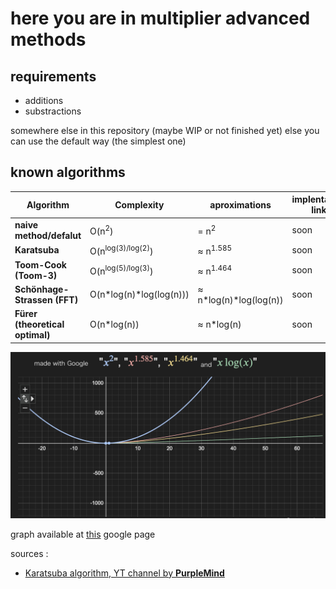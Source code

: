 
# here you are in multiplier advanced methods

## requirements 

- additions
- substractions

somewhere else in this repository
(maybe WIP or not finished yet)
 else you can use the default way (the simplest one)

## known algorithms

| **Algorithm**                   | **Complexity**                    | **aproximations**        |**implentation link**|
|---------------------------------|-----------------------------------|--------------------------|---------------------|
| **naive method/defalut**        | O(n<sup>2</sup>)                  | = n<sup>2</sup>          |soon                 |
| **Karatsuba**                   | O(n<sup>log(3)/log(2)</sup>)      | ≈ n<sup>1.585</sup>      |soon                 |
| **Toom-Cook (Toom-3)**          | O(n<sup>log(5)/log(3)</sup>)      | ≈ n<sup>1.464</sup>      |soon                 |
| **Schönhage-Strassen (FFT)**    | O(n\*log(n)\*log(log(n)))         | ≈ n\*log(n)\*log(log(n)) |soon                 |
| **Fürer (theoretical optimal)** | O(n\*log(n))                      | ≈ n\*log(n)              |soon                 |

![can't load image](./imgs/graphc.png)

graph available at [this](https://www.google.com/search?q=x%5E%282%29%2C++++++++x%5E%281%2C585%29%2C+x%5E%281%2C464%29%2C+x*log%28x%29&sca_esv=82f58710a97753db&sxsrf=ADLYWIJraRg5vd5wNTJmg8NQkrAETTkZuw%3A1735927503573&ei=zyZ4Z5fAIquFxc8PqvywmQc&ved=0ahUKEwjX49LxkdqKAxWrQvEDHSo-LHMQ4dUDCBA&uact=5&oq=x%5E%282%29%2C++++++++x%5E%281%2C585%29%2C+x%5E%281%2C464%29%2C+x*log%28x%29&gs_lp=Egxnd3Mtd2l6LXNlcnAiLHheKDIpLCAgICAgICAgeF4oMSw1ODUpLCB4XigxLDQ2NCksIHgqbG9nKHgpMgoQABiwAxjWBBhHMgoQABiwAxjWBBhHSKsFUPQDWPQDcAF4AZABAJgBAKABAKoBALgBA8gBAPgBAZgCAaACAJgDAIgGAZAGApIHATGgBwA&sclient=gws-wiz-serp) google page

sources : 

- [Karatsuba algorithm, YT channel by __PurpleMind__](https://www.youtube.com/watch?v=AMl6EJHfUWo)

<!--end page-->
